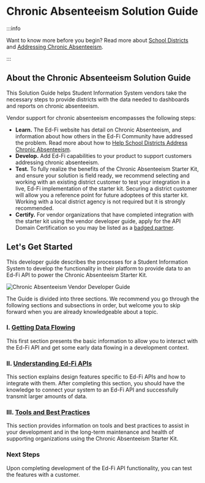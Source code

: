 # Chronic Absenteeism Solution Guide

:::info

Want to know more before you begin? Read more about [School Districts](https://www.ed-fi.org/how-to-use-ed-fi/school-districts/)
and [Addressing Chronic Absenteeism](https://www.ed-fi.org/how-to-use-ed-fi/school-districts/address-chronic-absenteeism/).

:::

## About the Chronic Absenteeism Solution Guide

This Solution Guide helps Student Information
System vendors take the necessary steps to provide districts with the data
needed to dashboards and reports on chronic absenteeism.  

Vendor support for chronic absenteeism encompasses the following steps:

* **Learn.** The Ed-Fi website has detail on Chronic Absenteeism, and
    information about how others in the Ed-Fi Community have addressed the
    problem. Read more about how to [Help School Districts Address Chronic
    Absenteeism](https://www.ed-fi.org/solution-guides/help-school-districts-address-chronic-absenteeism/).
* **Develop.** Add Ed-Fi capabilities to your product to support customers
    addressing chronic absenteeism.
* **Test.** To fully realize the benefits of the Chronic Absenteeism Starter
    Kit, and ensure your solution is field ready, we recommend selecting and
    working with an existing district customer to test your integration in a
    live, Ed-Fi implementation of the starter kit. Securing a district customer
    will allow you a reference point for future adoptees of this starter kit.
    Working with a local district agency is not required but it is strongly
    recommended.
* **Certify.** For vendor organizations that have completed integration with
    the starter kit using the vendor developer guide, apply for the API Domain
    Certification so you may be listed as a [badged partner](/partners/badging/).

## Let's Get Started

This developer guide describes the processes for a Student Information System to
develop the functionality in their platform to provide data to an Ed-Fi API to
power the Chronic Absenteeism Starter Kit.

![Chronic Absenteeism Vendor Developer Guide](https://edfidocs.blob.core.windows.net/$web/img/getting-started/solution-guides/chronic-absenteeism-solution-guide/image2021-7-26_15-42-40.png)

The Guide is divided into three sections. We recommend you go through the
following sections and subsections in order, but welcome you to skip forward
when you are already knowledgeable about a topic.

### I. [Getting Data Flowing](./getting-data-flowing/readme.md)

This first section presents the basic information to allow you to interact with
the Ed-Fi API and get some early data flowing in a development context.

### II. [Understanding Ed-Fi APIs](./understanding-ed-fi-apis/readme.md)

This section explains design features specific to Ed-Fi APIs and how to
integrate with them. After completing this section, you should have the
knowledge to connect your system to an Ed-Fi API and successfully transmit
larger amounts of data.

### III. [Tools and Best Practices](./tools-and-best-practices/readme.md)

This section provides information on tools and best practices to assist in your
development and in the long-term maintenance and health of supporting
organizations using the Chronic Absenteeism Starter Kit.

### Next Steps

Upon completing development of the Ed-Fi API functionality, you can test the
features with a customer.
